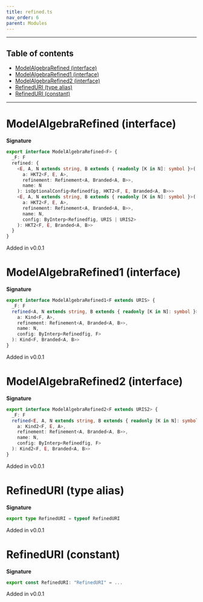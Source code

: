 ```yaml
---
title: refined.ts
nav_order: 6
parent: Modules
---
```


---

<h2 class="text-delta">Table of contents</h2>

- [ModelAlgebraRefined (interface)](#modelalgebrarefined-interface)
- [ModelAlgebraRefined1 (interface)](#modelalgebrarefined1-interface)
- [ModelAlgebraRefined2 (interface)](#modelalgebrarefined2-interface)
- [RefinedURI (type alias)](#refineduri-type-alias)
- [RefinedURI (constant)](#refineduri-constant)

---

# ModelAlgebraRefined (interface)

**Signature**

```ts
export interface ModelAlgebraRefined<F> {
  _F: F
  refined: {
    <E, A, N extends string, B extends { readonly [K in N]: symbol }>(
      a: HKT2<F, E, A>,
      refinement: Refinement<A, Branded<A, B>>,
      name: N
    ): isOptionalConfig<Refinedfig, HKT2<F, E, Branded<A, B>>>
    <E, A, N extends string, B extends { readonly [K in N]: symbol }>(
      a: HKT2<F, E, A>,
      refinement: Refinement<A, Branded<A, B>>,
      name: N,
      config: ByInterp<Refinedfig, URIS | URIS2>
    ): HKT2<F, E, Branded<A, B>>
  }
}
```

Added in v0.0.1

# ModelAlgebraRefined1 (interface)

**Signature**

```ts
export interface ModelAlgebraRefined1<F extends URIS> {
  _F: F
  refined<A, N extends string, B extends { readonly [K in N]: symbol }>(
    a: Kind<F, A>,
    refinement: Refinement<A, Branded<A, B>>,
    name: N,
    config: ByInterp<Refinedfig, F>
  ): Kind<F, Branded<A, B>>
}
```

Added in v0.0.1

# ModelAlgebraRefined2 (interface)

**Signature**

```ts
export interface ModelAlgebraRefined2<F extends URIS2> {
  _F: F
  refined<E, A, N extends string, B extends { readonly [K in N]: symbol }>(
    a: Kind2<F, E, A>,
    refinement: Refinement<A, Branded<A, B>>,
    name: N,
    config: ByInterp<Refinedfig, F>
  ): Kind2<F, E, Branded<A, B>>
}
```

Added in v0.0.1

# RefinedURI (type alias)

**Signature**

```ts
export type RefinedURI = typeof RefinedURI
```

Added in v0.0.1

# RefinedURI (constant)

**Signature**

```ts
export const RefinedURI: "RefinedURI" = ...
```

Added in v0.0.1
